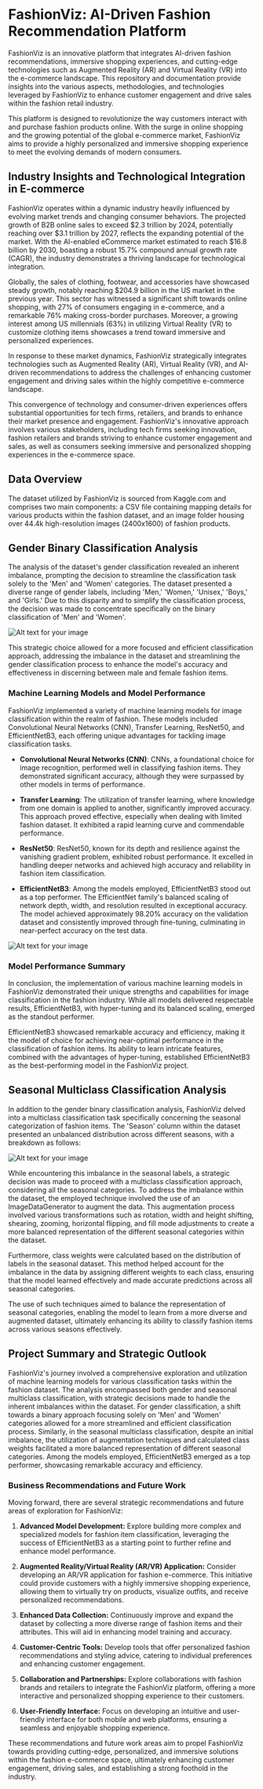 
# FashionViz: AI-Driven Fashion Recommendation Platform

FashionViz is an innovative platform that integrates AI-driven fashion recommendations, immersive shopping experiences, and cutting-edge technologies such as Augmented Reality (AR) and Virtual Reality (VR) into the e-commerce landscape. This repository and documentation provide insights into the various aspects, methodologies, and technologies leveraged by FashionViz to enhance customer engagement and drive sales within the fashion retail industry.

This platform is designed to revolutionize the way customers interact with and purchase fashion products online. With the surge in online shopping and the growing potential of the global e-commerce market, FashionViz aims to provide a highly personalized and immersive shopping experience to meet the evolving demands of modern consumers.

## Industry Insights and Technological Integration in E-commerce

FashionViz operates within a dynamic industry heavily influenced by evolving market trends and changing consumer behaviors. The projected growth of B2B online sales to exceed $2.3 trillion by 2024, potentially reaching over $3.1 trillion by 2027, reflects the expanding potential of the market. With the AI-enabled eCommerce market estimated to reach $16.8 billion by 2030, boasting a robust 15.7% compound annual growth rate (CAGR), the industry demonstrates a thriving landscape for technological integration.

Globally, the sales of clothing, footwear, and accessories have showcased steady growth, notably reaching $204.9 billion in the US market in the previous year. This sector has witnessed a significant shift towards online shopping, with 27% of consumers engaging in e-commerce, and a remarkable 76% making cross-border purchases. Moreover, a growing interest among US millennials (63%) in utilizing Virtual Reality (VR) to customize clothing items showcases a trend toward immersive and personalized experiences.

In response to these market dynamics, FashionViz strategically integrates technologies such as Augmented Reality (AR), Virtual Reality (VR), and AI-driven recommendations to address the challenges of enhancing customer engagement and driving sales within the highly competitive e-commerce landscape.

This convergence of technology and consumer-driven experiences offers substantial opportunities for tech firms, retailers, and brands to enhance their market presence and engagement. FashionViz's innovative approach involves various stakeholders, including tech firms seeking innovation, fashion retailers and brands striving to enhance customer engagement and sales, as well as consumers seeking immersive and personalized shopping experiences in the e-commerce space.

## Data Overview

The dataset utilized by FashionViz is sourced from Kaggle.com and comprises two main components: a CSV file containing mapping details for various products within the fashion dataset, and an image folder housing over 44.4k high-resolution images (2400x1600) of fashion products.

## Gender Binary Classification Analysis

The analysis of the dataset's gender classification revealed an inherent imbalance, prompting the decision to streamline the classification task solely to the 'Men' and 'Women' categories. The dataset presented a diverse range of gender labels, including 'Men,' 'Women,' 'Unisex,' 'Boys,' and 'Girls.' Due to this disparity and to simplify the classification process, the decision was made to concentrate specifically on the binary classification of 'Men' and 'Women'.

![Alt text for your image](https://github.com/serbinaekaterinai/Final-Project/blob/main/Images/Screenshot%202023-11-07%20at%208.24.31%20PM.png)



This strategic choice allowed for a more focused and efficient classification approach, addressing the imbalance in the dataset and streamlining the gender classification process to enhance the model's accuracy and effectiveness in discerning between male and female fashion items.

### Machine Learning Models and Model Performance

FashionViz implemented a variety of machine learning models for image classification within the realm of fashion. These models included Convolutional Neural Networks (CNN), Transfer Learning, ResNet50, and EfficientNetB3, each offering unique advantages for tackling image classification tasks.

- **Convolutional Neural Networks (CNN)**: CNNs, a foundational choice for image recognition, performed well in classifying fashion items. They demonstrated significant accuracy, although they were surpassed by other models in terms of performance.

- **Transfer Learning**: The utilization of transfer learning, where knowledge from one domain is applied to another, significantly improved accuracy. This approach proved effective, especially when dealing with limited fashion dataset. It exhibited a rapid learning curve and commendable performance.

- **ResNet50**: ResNet50, known for its depth and resilience against the vanishing gradient problem, exhibited robust performance. It excelled in handling deeper networks and achieved high accuracy and reliability in fashion item classification.

- **EfficientNetB3**: Among the models employed, EfficientNetB3 stood out as a top performer. The EfficientNet family's balanced scaling of network depth, width, and resolution resulted in exceptional accuracy. The model achieved approximately 98.20% accuracy on the validation dataset and consistently improved through fine-tuning, culminating in near-perfect accuracy on the test data.

![Alt text for your image](https://github.com/serbinaekaterinai/Final-Project/blob/main/Images/Screenshot%202023-11-07%20at%208.58.32%20PM.png)

### Model Performance Summary

In conclusion, the implementation of various machine learning models in FashionViz demonstrated their unique strengths and capabilities for image classification in the fashion industry. While all models delivered respectable results, EfficientNetB3, with hyper-tuning and its balanced scaling, emerged as the standout performer.

EfficientNetB3 showcased remarkable accuracy and efficiency, making it the model of choice for achieving near-optimal performance in the classification of fashion items. Its ability to learn intricate features, combined with the advantages of hyper-tuning, established EfficientNetB3 as the best-performing model in the FashionViz project.

## Seasonal Multiclass Classification Analysis

In addition to the gender binary classification analysis, FashionViz delved into a multiclass classification task specifically concerning the seasonal categorization of fashion items. The 'Season' column within the dataset presented an unbalanced distribution across different seasons, with a breakdown as follows:

![Alt text for your image](https://github.com/serbinaekaterinai/Final-Project/blob/main/Images/Screenshot%202023-11-07%20at%208.24.56%20PM.png)

While encountering this imbalance in the seasonal labels, a strategic decision was made to proceed with a multiclass classification approach, considering all the seasonal categories. To address the imbalance within the dataset, the employed technique involved the use of an ImageDataGenerator to augment the data. This augmentation process involved various transformations such as rotation, width and height shifting, shearing, zooming, horizontal flipping, and fill mode adjustments to create a more balanced representation of the different seasonal categories within the dataset.

Furthermore, class weights were calculated based on the distribution of labels in the seasonal dataset. This method helped account for the imbalance in the data by assigning different weights to each class, ensuring that the model learned effectively and made accurate predictions across all seasonal categories.

The use of such techniques aimed to balance the representation of seasonal categories, enabling the model to learn from a more diverse and augmented dataset, ultimately enhancing its ability to classify fashion items across various seasons effectively.

## Project Summary and Strategic Outlook

FashionViz's journey involved a comprehensive exploration and utilization of machine learning models for various classification tasks within the fashion dataset. The analysis encompassed both gender and seasonal multiclass classification, with strategic decisions made to handle the inherent imbalances within the dataset. For gender classification, a shift towards a binary approach focusing solely on 'Men' and 'Women' categories allowed for a more streamlined and efficient classification process. Similarly, in the seasonal multiclass classification, despite an initial imbalance, the utilization of augmentation techniques and calculated class weights facilitated a more balanced representation of different seasonal categories. Among the models employed, EfficientNetB3 emerged as a top performer, showcasing remarkable accuracy and efficiency.

### Business Recommendations and Future Work

Moving forward, there are several strategic recommendations and future areas of exploration for FashionViz:

1. **Advanced Model Development:** Explore building more complex and specialized models for fashion item classification, leveraging the success of EfficientNetB3 as a starting point to further refine and enhance model performance.

2. **Augmented Reality/Virtual Reality (AR/VR) Application:** Consider developing an AR/VR application for fashion e-commerce. This initiative could provide customers with a highly immersive shopping experience, allowing them to virtually try on products, visualize outfits, and receive personalized recommendations.

3. **Enhanced Data Collection:** Continuously improve and expand the dataset by collecting a more diverse range of fashion items and their attributes. This will aid in enhancing model training and accuracy.

4. **Customer-Centric Tools:** Develop tools that offer personalized fashion recommendations and styling advice, catering to individual preferences and enhancing customer engagement.

5. **Collaboration and Partnerships:** Explore collaborations with fashion brands and retailers to integrate the FashionViz platform, offering a more interactive and personalized shopping experience to their customers.

6. **User-Friendly Interface:** Focus on developing an intuitive and user-friendly interface for both mobile and web platforms, ensuring a seamless and enjoyable shopping experience.

These recommendations and future work areas aim to propel FashionViz towards providing cutting-edge, personalized, and immersive solutions within the fashion e-commerce space, ultimately enhancing customer engagement, driving sales, and establishing a strong foothold in the industry.
